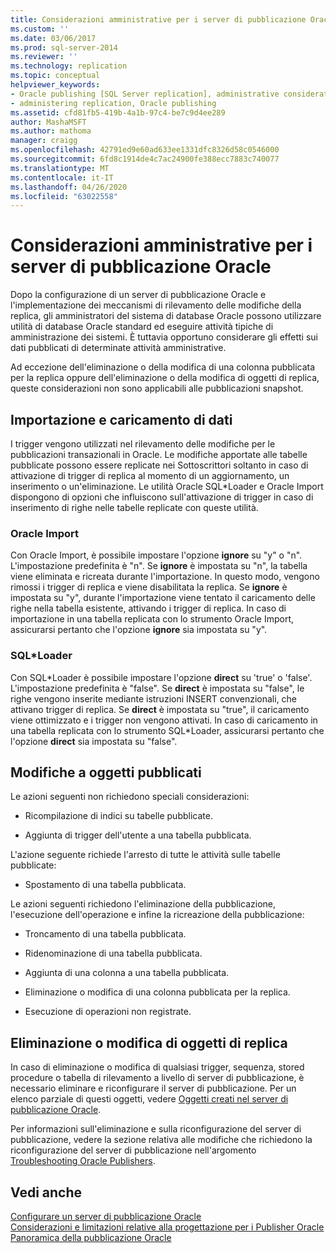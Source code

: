 ```yaml
---
title: Considerazioni amministrative per i server di pubblicazione Oracle | Microsoft Docs
ms.custom: ''
ms.date: 03/06/2017
ms.prod: sql-server-2014
ms.reviewer: ''
ms.technology: replication
ms.topic: conceptual
helpviewer_keywords:
- Oracle publishing [SQL Server replication], administrative considerations
- administering replication, Oracle publishing
ms.assetid: cfd81fb5-419b-4a1b-97c4-be7c9d4ee289
author: MashaMSFT
ms.author: mathoma
manager: craigg
ms.openlocfilehash: 42791ed9e60ad633ee1331dfc8326d58c0546000
ms.sourcegitcommit: 6fd8c1914de4c7ac24900fe388ecc7883c740077
ms.translationtype: MT
ms.contentlocale: it-IT
ms.lasthandoff: 04/26/2020
ms.locfileid: "63022558"
---
```

# <a name="administrative-considerations-for-oracle-publishers"></a>Considerazioni amministrative per i server di pubblicazione Oracle
  Dopo la configurazione di un server di pubblicazione Oracle e l'implementazione dei meccanismi di rilevamento delle modifiche della replica, gli amministratori del sistema di database Oracle possono utilizzare utilità di database Oracle standard ed eseguire attività tipiche di amministrazione dei sistemi. È tuttavia opportuno considerare gli effetti sui dati pubblicati di determinate attività amministrative.  
  
 Ad eccezione dell'eliminazione o della modifica di una colonna pubblicata per la replica oppure dell'eliminazione o della modifica di oggetti di replica, queste considerazioni non sono applicabili alle pubblicazioni snapshot.  
  
## <a name="importing-and-loading-data"></a>Importazione e caricamento di dati  
 I trigger vengono utilizzati nel rilevamento delle modifiche per le pubblicazioni transazionali in Oracle. Le modifiche apportate alle tabelle pubblicate possono essere replicate nei Sottoscrittori soltanto in caso di attivazione di trigger di replica al momento di un aggiornamento, un inserimento o un'eliminazione. Le utilità Oracle SQL*Loader e Oracle Import dispongono di opzioni che influiscono sull'attivazione di trigger in caso di inserimento di righe nelle tabelle replicate con queste utilità.  
  
### <a name="oracle-import"></a>Oracle Import  
 Con Oracle Import, è possibile impostare l'opzione **ignore** su "y" o "n". L'impostazione predefinita è "n". Se **ignore** è impostata su "n", la tabella viene eliminata e ricreata durante l'importazione. In questo modo, vengono rimossi i trigger di replica e viene disabilitata la replica. Se **ignore** è impostata su "y", durante l'importazione viene tentato il caricamento delle righe nella tabella esistente, attivando i trigger di replica. In caso di importazione in una tabella replicata con lo strumento Oracle Import, assicurarsi pertanto che l'opzione **ignore** sia impostata su "y".  
  
### <a name="sqlloader"></a>SQL*Loader  
 Con SQL\*Loader è possibile impostare l'opzione **direct** su 'true' o 'false'. L'impostazione predefinita è "false". Se **direct** è impostata su "false", le righe vengono inserite mediante istruzioni INSERT convenzionali, che attivano trigger di replica. Se **direct** è impostata su "true", il caricamento viene ottimizzato e i trigger non vengono attivati. In caso di caricamento in una tabella replicata con lo strumento SQL*Loader, assicurarsi pertanto che l'opzione **direct** sia impostata su "false".  
  
## <a name="making-changes-to-published-objects"></a>Modifiche a oggetti pubblicati  
 Le azioni seguenti non richiedono speciali considerazioni:  
  
-   Ricompilazione di indici su tabelle pubblicate.  
  
-   Aggiunta di trigger dell'utente a una tabella pubblicata.  
  
 L'azione seguente richiede l'arresto di tutte le attività sulle tabelle pubblicate:  
  
-   Spostamento di una tabella pubblicata.  
  
 Le azioni seguenti richiedono l'eliminazione della pubblicazione, l'esecuzione dell'operazione e infine la ricreazione della pubblicazione:  
  
-   Troncamento di una tabella pubblicata.  
  
-   Ridenominazione di una tabella pubblicata.  
  
-   Aggiunta di una colonna a una tabella pubblicata.  
  
-   Eliminazione o modifica di una colonna pubblicata per la replica.  
  
-   Esecuzione di operazioni non registrate.  
  
## <a name="dropping-or-modifying-replication-objects"></a>Eliminazione o modifica di oggetti di replica  
 In caso di eliminazione o modifica di qualsiasi trigger, sequenza, stored procedure o tabella di rilevamento a livello di server di pubblicazione, è necessario eliminare e riconfigurare il server di pubblicazione. Per un elenco parziale di questi oggetti, vedere [Oggetti creati nel server di pubblicazione Oracle](objects-created-on-the-oracle-publisher.md).  
  
 Per informazioni sull'eliminazione e sulla riconfigurazione del server di pubblicazione, vedere la sezione relativa alle modifiche che richiedono la riconfigurazione del server di pubblicazione nell'argomento [Troubleshooting Oracle Publishers](troubleshooting-oracle-publishers.md).  
  
## <a name="see-also"></a>Vedi anche  
 [Configurare un server di pubblicazione Oracle](configure-an-oracle-publisher.md)   
 [Considerazioni e limitazioni relative alla progettazione per i Publisher Oracle](design-considerations-and-limitations-for-oracle-publishers.md)   
 [Panoramica della pubblicazione Oracle](oracle-publishing-overview.md)  
  
  
